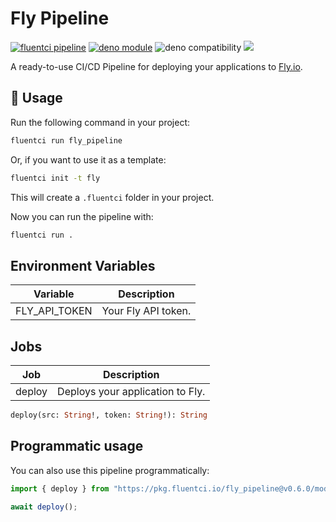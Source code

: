 # Fly Pipeline

[![fluentci pipeline](https://img.shields.io/badge/dynamic/json?label=pkg.fluentci.io&labelColor=%23000&color=%23460cf1&url=https%3A%2F%2Fapi.fluentci.io%2Fv1%2Fpipeline%2Ffly_pipeline&query=%24.version)](https://pkg.fluentci.io/fly_pipeline)
[![deno module](https://shield.deno.dev/x/fly_pipeline)](https://deno.land/x/fly_pipeline)
![deno compatibility](https://shield.deno.dev/deno/^1.37)
[![](https://img.shields.io/codecov/c/gh/fluent-ci-templates/fly-pipeline)](https://codecov.io/gh/fluent-ci-templates/fly-pipeline)

A ready-to-use CI/CD Pipeline for deploying your applications to [Fly.io](https://fly.io).

## 🚀 Usage

Run the following command in your project:

```bash
fluentci run fly_pipeline
```

Or, if you want to use it as a template:

```bash
fluentci init -t fly
```

This will create a `.fluentci` folder in your project.

Now you can run the pipeline with:

```bash
fluentci run .
```

## Environment Variables

| Variable      | Description         |
|---------------|---------------------|
| FLY_API_TOKEN | Your Fly API token. |

## Jobs

| Job     | Description                      |
|---------|----------------------------------|
| deploy  | Deploys your application to Fly. |

```graphql
deploy(src: String!, token: String!): String
```

## Programmatic usage

You can also use this pipeline programmatically:

```typescript
import { deploy } from "https://pkg.fluentci.io/fly_pipeline@v0.6.0/mod.ts";

await deploy();
```
